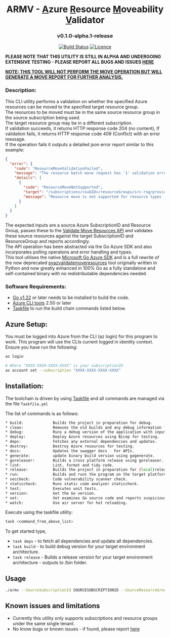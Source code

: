 <div align="center">

# ARMV - <u>A</u>zure <u>R</u>esource <u>M</u>oveability <u>V</u>alidator

### v0.1.0-alpha.1-release

[![Build Status](https://github.com/AaronSaikovski/armv/workflows/build/badge.svg)](https://github.com/AaronSaikovski/armv/actions)
[![Licence](https://img.shields.io/github/license/AaronSaikovski/armv)](LICENSE)

</div>

**PLEASE NOTE THAT THIS UTILITY IS STILL IN ALPHA AND UNDERGOING EXTENSIVE TESTING - PLEASE REPORT ALL BUGS AND ISSUES [HERE](https://github.com/AaronSaikovski/armv/issues)**

**<u>NOTE: THIS TOOL WILL NOT PERFORM THE MOVE OPERATION BUT WILL GENERATE A MOVE REPORT FOR FURTHER ANALYSIS.</u>**

### Description:

This CLI utility performs a validation on whether the specified Azure resources can be moved to the specified target resource group. \
The resources to be moved must be in the same source resource group in the source subscription being used. \
The target resource group may be in a different subscription. \
If validation succeeds, it returns HTTP response code 204 (no content), If validation fails, it returns HTTP response code 409 (Conflict) with an error message. \
If the operation fails it outputs a detailed json error report similar to this example:

```json
{
  "error": {
    "code": "ResourceMoveValidationFailed",
    "message": "The resource batch move request has '1' validation errors. Diagnostic information: timestamp '20240520T034539Z', tracking Id '8f53448f-e108-4f51-85d4-259e2137761d', request correlation Id '0a88b427-06ea-4045-98f1-7d2c4aaf2867'.",
    "details": [
      {
        "code": "ResourceMoveNotSupported",
        "target": "/subscriptions/<subID>/resourceGroups/src-rsg/providers/Microsoft.ContainerInstance/containerGroups/aciresource",
        "message": "Resource move is not supported for resource types 'Microsoft.ContainerInstance/containerGroups'."
      }
    ]
  }
}
```

The expected inputs are a source Azure SubscriptionID and Resource Group, passes these to the [Validate Move Resources API](https://learn.microsoft.com/en-us/rest/api/resources/resources/validate-move-resources?view=rest-resources-2021-04-01) and validates these source resources against the target SubscriptionID and ResourceGroup and reports accordingly.\
The API operation has been abstracted via the Go Azure SDK and also incorporates polling operatons and error handling and types.\
This tool utilises the native [Microsoft Go Azure SDK](https://learn.microsoft.com/en-us/azure/developer/go/overview) and is a full rewrite of the now deprecated [pyazvalidatemoveresources](https://github.com/AaronSaikovski/pyazvalidatemoveresources) tool originally written in Python and now greatly enhanced in 100% Go as a fully standalone and self-contained binary with no redistributable dependencies needed.

### Software Requirements:

- [Go v1.22](https://www.go.dev/dl/) or later needs to be installed to build the code.
- [Azure CLI tools](https://learn.microsoft.com/en-us/cli/azure/) 2.50 or later
- [Taskfile](https://taskfile.dev/) to run the build chain commands listed below.

## Azure Setup:

You must be logged into Azure from the CLI (az login) for this program to work. This program will use the CLIs current logged in identity context. \
Ensure you have run the following:

```bash
az login

# Where "XXXX-XXXX-XXXX-XXXX" is your subscriptionID
az account set --subscription "XXXX-XXXX-XXXX-XXXX"
```

## Installation:

The toolchain is driven by using [Taskfile](https://taskfile.dev/) and all commands are managed via the file `Taskfile.yml`

The list of commands is as follows: 

```bash
* build:             Builds the project in preparation for debug.
* clean:             Removes the old builds and any debug information from the source tree.
* debug:             Runs a debug version of the application with input parameters from the environment file.
* deploy:            Deploy Azure resources using Bicep for testing.
* deps:              Fetches any external dependencies and updates.
* destroy:           Destroy Azure resources for testing.
* docs:              Updates the swagger docs - For APIs.
* generate:          update binary build version using gogenerate.
* goreleaser:        Builds a cross platform release using goreleaser.
* lint:              Lint, format and tidy code.
* release:           Builds the project in preparation for (local)release.
* run:               Builds and runs the program on the target platform.
* seccheck:          Code vulnerability scanner check.
* staticcheck:       Runs static code analyzer staticcheck.
* test:              Executes unit tests.
* version:           Get the Go version.
* vet:               Vet examines Go source code and reports suspicious constructs.
* watch:             Use air server for hot reloading.
```

Execute using the taskfile utility:

```bash
task <command_from_above_list>
```

To get started type,

- `task deps` - to fetch all dependencies and update all dependencies.
- `task build` - to build debug version for your target environment architecture.
- `task release` - Builds a release version for your target environment architecture - outputs to /bin folder.

## Usage

```bash
./armv --SourceSubscriptionId SOURCESUBSCRIPTIONID --SourceResourceGroup SOURCERESOURCEGROUP --TargetSubscriptionId TARGETSUBSCRIPTIONID --TargetResourceGroup TARGETRESOURCEGROUP
```

## Known issues and limitations

- Currently this utility only supports subscriptions and resource groups under the same single tenant.
- No know bugs or known issues - if found, please report [here](https://github.com/AaronSaikovski/armv/issues)
